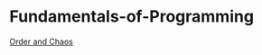 # Fundamentals-of-Programming

[Order and Chaos](https://github.com/IoanaBotezatu01/order_and_chaos1)
